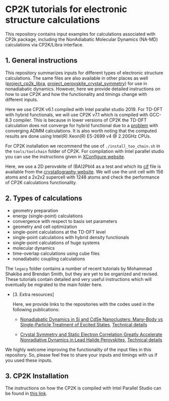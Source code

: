 # CP2K tutorials for electronic structure calculations

This repository contains input examples for calculations associated with CP2k package, including 
the NonAdiabatic Molecular Dynamics (NA-MD) calculations via CP2K/Libra interface. 


## 1. General instructions

This repository summarizes inputs for different types of electronic structure calculations. 
The same files are also available in other places as well 
([project_cp2k_libra](https://github.com/AkimovLab/Project_Libra_CP2K), 
[project_perovskite_crystal_symmetry](https://github.com/AkimovLab/Project_CsPbI3_MB_vs_SP)) for use in
nonadiabatic dynamics. However, here we provide detailed instructions on how to use CP2K and how the 
functionality and timings change with different inputs.

Here we use CP2K v6.1 compiled with Intel parallel studio 2019. For TD-DFT with hybrid functionals, 
we will use CP2K v7.1 which is compiled with GCC-8.3 compiler. This is because 
in lower versions of CP2K the TD-DFT calculation does not converge for hybrid functional due to 
a [problem](https://groups.google.com/g/cp2k/c/SEglKzKlVLQ/m/MyTavEqYBQAJ) with 
converging ADMM calculations. It is also worth noting that the computed results are done using Intel(R) Xeon(R) E5-2699 v4 @ 2.20GHz CPUs. 

For CP2K installation we recommend the use of `./install_too_chain.sh` in the `tools/toolchain` folder of CP2K. 
For compilation with Intel parallel studio you can use 
the instructions given in [XConfigure website](https://xconfigure.readthedocs.io/en/latest/cp2k/).


Here, we use a 2D perovskite of (BA)2PbI4 as a test and which its [cif](http://crystallography.net/cod/2102937.cif) 
file is available from the [crystallography website](http://crystallography.net/). We will use the unit 
cell with 156 atoms and a 2x2x2 supercell with 1248 atoms and check the performance of CP2K calculations functionality. 


## 2. Types of calculations 

* geometry preparation
* energy (single-point) calculations
* convergence with respect to basis set parameters
* geometry and cell optimization
* single-point calculations at the TD-DFT level
* single-point calculations with hybrid density functionals
* single-point calculations of huge systems
* molecular dynamics
* time-overlap calculations using cube files
* nonadiabatic coupling calculations 

The `legacy` folder contains a number of recent tutorials by Mohammad Shakiba and Brendan Smith, but 
they are yet to be organized and revised. These tutorials contain detailed and very useful instructions
which will eventually be migrated to the main folder here.



* [3. Extra resources]
 
  Here, we provide links to the repositories with the codes used in the following publications: 

  * [Nonadiabatic Dynamics in Si and CdSe Nanoclusters: Many-Body vs Single-Particle Treatment of Excited States](https://pubs.acs.org/doi/10.1021/acs.jctc.0c01009), [Technical details](https://github.com/AkimovLab/Project_Libra_CP2K)

  * [Crystal Symmetry and Static Electron Correlation Greatly Accelerate Nonradiative Dynamics in Lead Halide Perovskites](https://pubs.acs.org/doi/abs/10.1021/acs.jpclett.0c03799), [Technical details](https://github.com/AkimovLab/Project_CsPbI3_MB_vs_SP)


We highly welcome improving the functionality of the input files in this repository. 
So, please feel free to share your inputs and timings with us if you used these inputs.

## 3. CP2K Installation

The instructions on how the CP2K is compiled with Intel Parallel Studio can be found in [this link](https://github.com/compchem-cybertraining/Tutorials_CP2K/blob/master/INSTALLATION.md).
